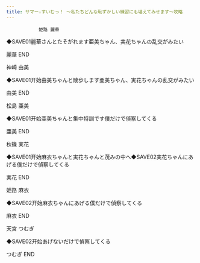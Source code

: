 ```yaml
---
title: サマー☆すいむっ！ ～私たちどんな恥ずかしい練習にも堪えてみせます～攻略
---
```


                姫路 麗華

◆SAVE01麗華さんとたそがれます亜美ちゃん、実花ちゃんの乱交がみたい

麗華 END

神崎 由美

◆SAVE01开始由美ちゃんと散歩します亜美ちゃん、実花ちゃんの乱交がみたい

由美 END

松島 亜美

◆SAVE01开始亜美ちゃんと集中特訓です僕だけで偵察してくる

亜美 END

秋篠 実花

◆SAVE01开始麻衣ちゃんと実花ちゃんと茂みの中へ◆SAVE02実花ちゃんにあげる僕だけで偵察してくる

実花 END

姫路 麻衣

◆SAVE02开始麻衣ちゃんにあげる僕だけで偵察してくる

麻衣 END

天宮 つむぎ

◆SAVE02开始あげないだけで偵察してくる

つむぎ END
              
